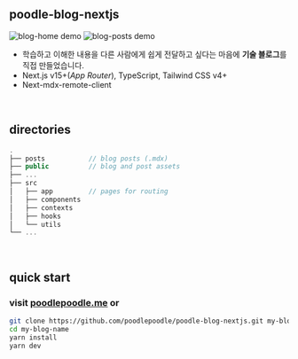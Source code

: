 ## poodle-blog-nextjs

![blog-home demo](https://github.com/user-attachments/assets/caddfcda-b4db-4177-ba31-4e9a7daa5ab5)
![blog-posts demo](https://github.com/user-attachments/assets/ce73a7ad-ab66-4b9b-846f-6f986ee315fe)

- 학습하고 이해한 내용을 다른 사람에게 쉽게 전달하고 싶다는 마음에 **기술 블로그**를 직접 만들었습니다.
- Next.js v15+(_App Router_), TypeScript, Tailwind CSS v4+
- Next-mdx-remote-client

<br />

## directories

```js
.
├── posts           // blog posts (.mdx)
├── public          // blog and post assets
├── ...
├── src
│   ├── app         // pages for routing
│   ├── components
│   ├── contexts
│   ├── hooks
│   └── utils
└── ...
```

<br />

## quick start

### visit [poodlepoodle.me](https://poodlepoodle.me) or

```bash
git clone https://github.com/poodlepoodle/poodle-blog-nextjs.git my-blog-name
cd my-blog-name
yarn install
yarn dev
```
